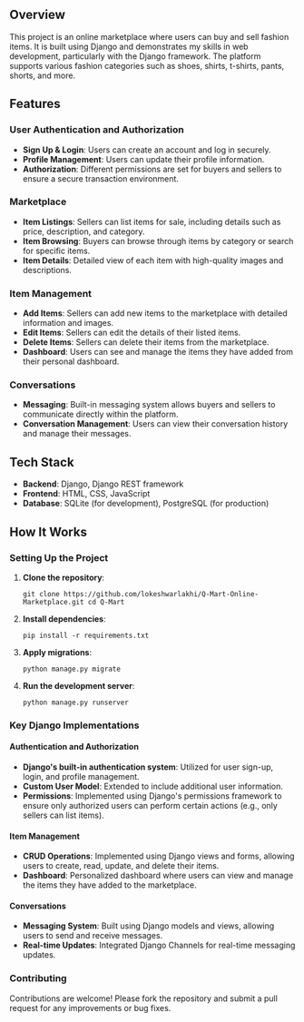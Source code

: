 ## Overview

This project is an online marketplace where users can buy and sell fashion items. It is built using Django and demonstrates my skills in web development, particularly with the Django framework. The platform supports various fashion categories such as shoes, shirts, t-shirts, pants, shorts, and more.

## Features

### User Authentication and Authorization

- **Sign Up & Login**: Users can create an account and log in securely.
- **Profile Management**: Users can update their profile information.
- **Authorization**: Different permissions are set for buyers and sellers to ensure a secure transaction environment.

### Marketplace

- **Item Listings**: Sellers can list items for sale, including details such as price, description, and category.
- **Item Browsing**: Buyers can browse through items by category or search for specific items.
- **Item Details**: Detailed view of each item with high-quality images and descriptions.

### Item Management

- **Add Items**: Sellers can add new items to the marketplace with detailed information and images.
- **Edit Items**: Sellers can edit the details of their listed items.
- **Delete Items**: Sellers can delete their items from the marketplace.
- **Dashboard**: Users can see and manage the items they have added from their personal dashboard.

### Conversations

- **Messaging**: Built-in messaging system allows buyers and sellers to communicate directly within the platform.
- **Conversation Management**: Users can view their conversation history and manage their messages.
## Tech Stack

- **Backend**: Django, Django REST framework
- **Frontend**: HTML, CSS, JavaScript
- **Database**: SQLite (for development), PostgreSQL (for production)

## How It Works

### Setting Up the Project

1. **Clone the repository**:
    
    `git clone https://github.com/lokeshwarlakhi/Q-Mart-Online-Marketplace.git cd Q-Mart`
    
2. **Install dependencies**:
    
    `pip install -r requirements.txt`
    
3. **Apply migrations**:
    
    `python manage.py migrate`
    
4. **Run the development server**:
    
    `python manage.py runserver`
    

### Key Django Implementations

#### Authentication and Authorization

- **Django's built-in authentication system**: Utilized for user sign-up, login, and profile management.
- **Custom User Model**: Extended to include additional user information.
- **Permissions**: Implemented using Django's permissions framework to ensure only authorized users can perform certain actions (e.g., only sellers can list items).

#### Item Management

- **CRUD Operations**: Implemented using Django views and forms, allowing users to create, read, update, and delete their items.
- **Dashboard**: Personalized dashboard where users can view and manage the items they have added to the marketplace.

#### Conversations

- **Messaging System**: Built using Django models and views, allowing users to send and receive messages.
- **Real-time Updates**: Integrated Django Channels for real-time messaging updates.

### Contributing

Contributions are welcome! Please fork the repository and submit a pull request for any improvements or bug fixes.
